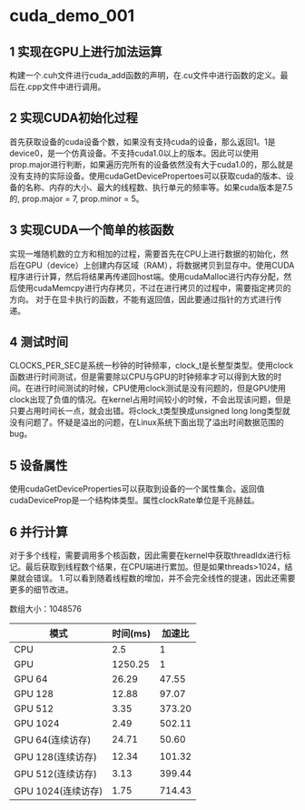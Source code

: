 # cuda_demo_001

## 1 实现在GPU上进行加法运算

构建一个.cuh文件进行cuda_add函数的声明，在.cu文件中进行函数的定义。最后在.cpp文件中进行调用。

## 2 实现CUDA初始化过程

首先获取设备的cuda设备个数，如果没有支持cuda的设备，那么返回1。1是device0，是一个仿真设备。不支持cuda1.0以上的版本。因此可以使用prop.major进行判断，如果遍历完所有的设备依然没有大于cuda1.0的，那么就是没有支持的实际设备。使用cudaGetDevicePropertoes可以获取cuda的版本、设备的名称、内存的大小、最大的线程数、执行单元的频率等。如果cuda版本是7.5的, prop.major = 7, prop.minor = 5。

## 3 实现CUDA一个简单的核函数

实现一堆随机数的立方和相加的过程，需要首先在CPU上进行数据的初始化，然后在GPU（device）上创建内存区域（RAM），将数据拷贝到显存中。使用CUDA程序进行计算，然后将结果再传递回host端。使用cudaMalloc进行内存分配，然后使用cudaMemcpy进行内存拷贝，不过在进行拷贝的过程中，需要指定拷贝的方向。
对于在显卡执行的函数，不能有返回值，因此要通过指针的方式进行传递。

## 4 测试时间
CLOCKS_PER_SEC是系统一秒钟的时钟频率，clock_t是长整型类型。使用clock函数进行时间测试，但是需要除以CPU与GPU的时钟频率才可以得到大致的时间。在进行时间测试的时候，CPU使用clock测试是没有问题的，但是GPU使用clock出现了负值的情况。在kernel占用时间较小的时候，不会出现该问题，但是只要占用时间长一点，就会出错。将clock_t类型换成unsigned long long类型就没有问题了。怀疑是溢出的问题，在Linux系统下面出现了溢出时间数据范围的bug。

## 5 设备属性
使用cudaGetDeviceProperties可以获取到设备的一个属性集合。返回值cudaDeviceProp是一个结构体类型。属性clockRate单位是千兆赫兹。

## 6 并行计算

对于多个线程，需要调用多个核函数，因此需要在kernel中获取threadIdx进行标记。最后获取到线程数个结果，在CPU端进行累加。但是如果threads>1024，结果就会错误。
1.可以看到随着线程数的增加，并不会完全线性的提速，因此还需要更多的细节改进。

数组大小：1048576

|模式|时间(ms)|加速比|
|---|---|---|
|CPU|2.5|1|
|GPU|1250.25|1|
|GPU 64|26.29|47.55|
|GPU 128|12.88|97.07|
|GPU 512|3.35|373.20|
|GPU 1024|2.49|502.11|
|GPU 64(连续访存)|24.71|50.60|
|GPU 128(连续访存)|12.34|101.32|
|GPU 512(连续访存)|3.13|399.44|
|GPU 1024(连续访存)|1.75|714.43|